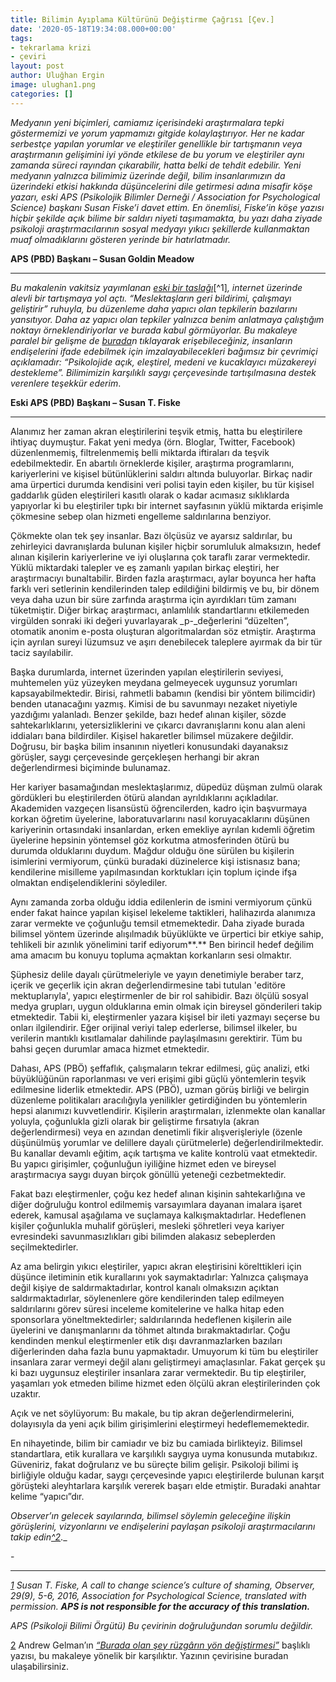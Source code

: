 ```yaml
---
title: Bilimin Ayıplama Kültürünü Değiştirme Çağrısı [Çev.]
date: '2020-05-18T19:34:08.000+00:00'
tags:
- tekrarlama krizi
- çeviri
layout: post
author: Uluğhan Ergin
image: ulughan1.png
categories: []
---
```


_Medyanın yeni biçimleri, camiamız içerisindeki araştırmalara tepki göstermemizi ve yorum yapmamızı gitgide kolaylaştırıyor. Her ne kadar serbestçe yapılan yorumlar ve eleştiriler genellikle bir tartışmanın veya araştırmanın gelişimini iyi yönde etkilese de bu yorum ve eleştiriler aynı zamanda süreci rayından çıkarabilir, hatta belki de tehdit edebilir. Yeni medyanın yalnızca bilimimiz üzerinde değil, bilim insanlarımızın da üzerindeki etkisi hakkında düşüncelerini dile getirmesi adına misafir köşe yazarı, eski APS (Psikolojik Bilimler Derneği  / Association for Psychological Science) başkanı Susan Fiske’i davet ettim. En önemlisi, Fiske’in köşe yazısı hiçbir şekilde açık bilime bir saldırı niyeti taşımamakta, bu yazı daha ziyade psikoloji araştırmacılarının sosyal medyayı yıkıcı şekillerde kullanmaktan muaf olmadıklarını gösteren yerinde bir hatırlatmadır._

**APS (PBD) Başkanı – Susan Goldin Meadow**

***

_Bu makalenin vakitsiz yayımlanan_ [_eski bir taslağı_](http://datacolada.org/wp-content/uploads/2016/09/Fiske-presidential-guest-column_APS-Observer_copy-edited.pdf)[^1]_, internet üzerinde alevli bir tartışmaya yol açtı. “Meslektaşların geri bildirimi, çalışmayı geliştirir” ruhuyla, bu düzenleme daha yapıcı olan tepkilerin bazılarını yansıtıyor. Daha az yapıcı olan tepkiler yalnızca benim anlatmaya çalıştığım noktayı örneklendiriyorlar ve burada kabul görmüyorlar. Bu makaleye paralel bir gelişme de_ [_burada_](http://www.ipetitions.com/petition/the-tenor-of-discussions/)_n tıklayarak erişebileceğiniz, insanların endişelerini ifade edebilmek için imzalayabilecekleri bağımsız bir çevrimiçi açıklamadır: “Psikolojide açık, eleştirel, medeni ve kucaklayıcı müzakereyi destekleme”. Bilimimizin karşılıklı saygı çerçevesinde tartışılmasına destek verenlere teşekkür ederim_.

**Eski APS (PBD) Başkanı – Susan T. Fiske**

***

Alanımız her zaman akran eleştirilerini teşvik etmiş, hatta bu eleştirilere ihtiyaç duymuştur. Fakat yeni medya (örn. Bloglar, Twitter, Facebook) düzenlenmemiş, filtrelenmemiş belli miktarda iftiraları da teşvik edebilmektedir. En abartılı örneklerde kişiler, araştırma programlarını, kariyerlerini ve kişisel bütünlüklerini saldırı altında buluyorlar. Birkaç nadir ama ürpertici durumda kendisini veri polisi tayin eden kişiler, bu tür kişisel gaddarlık güden eleştirileri kasıtlı olarak o kadar acımasız sıklıklarda yapıyorlar ki bu eleştiriler tıpkı bir internet sayfasının yüklü miktarda erişimle çökmesine sebep olan hizmeti engelleme saldırılarına benziyor.

Çökmekte olan tek şey insanlar. Bazı ölçüsüz ve ayarsız saldırılar, bu zehirleyici davranışlarda bulunan kişiler hiçbir sorumluluk almaksızın, hedef alınan kişilerin kariyerlerine ve iyi oluşlarına çok taraflı zarar vermektedir. Yüklü miktardaki talepler ve eş zamanlı yapılan birkaç eleştiri, her araştırmacıyı bunaltabilir. Birden fazla araştırmacı, aylar boyunca her hafta farklı veri setlerinin kendilerinden talep edildiğini bildirmiş ve bu, bir dönem veya daha uzun bir süre zarfında araştırma için ayırdıkları tüm zamanı tüketmiştir. Diğer birkaç araştırmacı, anlamlılık standartlarını etkilemeden virgülden sonraki iki değeri yuvarlayarak _p-_değerlerini “düzelten”, otomatik anonim e-posta oluşturan algoritmalardan söz etmiştir. Araştırma için ayrılan sureyi lüzumsuz ve aşırı denebilecek taleplere ayırmak da bir tür taciz sayılabilir.

Başka durumlarda, internet üzerinden yapılan eleştirilerin seviyesi, muhtemelen yüz yüzeyken meydana gelmeyecek uygunsuz yorumları kapsayabilmektedir. Birisi, rahmetli babamın (kendisi bir yöntem bilimcidir) benden utanacağını yazmış. Kimisi de bu savunmayı nezaket niyetiyle yazdığımı yalanladı. Benzer şekilde, bazı hedef alınan kişiler, sözde sahtekarlıklarını, yetersizliklerini ve çıkarcı davranışlarını konu alan aleni iddiaları bana bildirdiler. Kişisel hakaretler bilimsel müzakere değildir. Doğrusu, bir başka bilim insanının niyetleri konusundaki dayanaksız görüşler, saygı çerçevesinde gerçekleşen herhangi bir akran değerlendirmesi biçiminde bulunamaz.

Her kariyer basamağından meslektaşlarımız, düpedüz düşman zulmü olarak gördükleri bu eleştirilerden ötürü alandan ayrıldıklarını açıkladılar. Akademiden vazgeçen lisansüstü öğrencilerden, kadro için başvurmaya korkan öğretim üyelerine, laboratuvarlarını nasıl koruyacaklarını düşünen kariyerinin ortasındaki insanlardan, erken emekliye ayrılan kıdemli öğretim üyelerine hepsinin yöntemsel göz korkutma atmosferinden ötürü bu durumda olduklarını duydum. Mağdur olduğu öne sürülen bu kişilerin isimlerini vermiyorum, çünkü buradaki düzinelerce kişi istisnasız bana; kendilerine misilleme yapılmasından korktukları için toplum içinde ifşa olmaktan endişelendiklerini söylediler.

Aynı zamanda zorba olduğu iddia edilenlerin de ismini vermiyorum çünkü ender fakat haince yapılan kişisel lekeleme taktikleri, halihazırda alanımıza zarar vermekte ve çoğunluğu temsil etmemektedir. Daha ziyade burada bilimsel yöntem üzerinde alışılmadık büyüklükte ve ürpertici bir etkiye sahip, tehlikeli bir azınlık yönelimini tarif ediyorum**.** Ben birincil hedef değilim ama amacım bu konuyu topluma açmaktan korkanların sesi olmaktır.

Şüphesiz delile dayalı çürütmeleriyle ve yayın denetimiyle beraber tarz, içerik ve geçerlik için akran değerlendirmesine tabi tutulan 'editöre mektuplarıyla', yapıcı eleştirmenler de bir rol sahibidir. Bazı ölçülü sosyal medya grupları, uygun olduklarına emin olmak için bireysel gönderileri takip etmektedir. Tabii ki, eleştirmenler yazara kişisel bir ileti yazmayı seçerse bu onları ilgilendirir. Eğer orijinal veriyi talep ederlerse, bilimsel ilkeler, bu verilerin mantıklı kısıtlamalar dahilinde paylaşılmasını gerektirir. Tüm bu bahsi geçen durumlar amaca hizmet etmektedir.

Dahası, APS (PBÖ) şeffaflık, çalışmaların tekrar edilmesi, güç analizi, etki büyüklüğünün raporlanması ve veri erişimi gibi güçlü yöntemlerin teşvik edilmesine liderlik etmektedir. APS (PBÖ), uzman görüş birliği ve belirgin düzenleme politikaları aracılığıyla yenilikler getirdiğinden bu yöntemlerin hepsi alanımızı kuvvetlendirir. Kişilerin araştırmaları, izlenmekte olan kanallar yoluyla, çoğunlukla gizli olarak bir geliştirme fırsatıyla (akran değerlendirmesi) veya en azından denetimli fikir alışverişleriyle (özenle düşünülmüş yorumlar ve delillere dayalı çürütmelerle) değerlendirilmektedir. Bu kanallar devamlı eğitim, açık tartışma ve kalite kontrolü vaat etmektedir. Bu yapıcı girişimler, çoğunluğun iyiliğine hizmet eden ve bireysel araştırmacıya saygı duyan birçok gönüllü yeteneği cezbetmektedir.

Fakat bazı eleştirmenler, çoğu kez hedef alınan kişinin sahtekarlığına ve diğer doğruluğu kontrol edilmemiş varsayımlara dayanan imalara işaret ederek, kamusal aşağılama ve suçlamaya kalkışmaktadırlar. Hedeflenen kişiler çoğunlukla muhalif görüşleri, mesleki şöhretleri veya kariyer evresindeki savunmasızlıkları gibi bilimden alakasız sebeplerden seçilmektedirler.

Az ama belirgin yıkıcı eleştiriler, yapıcı akran eleştirisini körelttikleri için düşünce iletiminin etik kurallarını yok saymaktadırlar: Yalnızca çalışmaya değil kişiye de saldırmaktadırlar, kontrol kanalı olmaksızın açıktan saldırmaktadırlar, söylenenlere göre kendilerinden talep edilmeyen saldırılarını görev süresi inceleme komitelerine ve halka hitap eden sponsorlara yöneltmektedirler; saldırılarında hedeflenen kişilerin aile üyelerini ve danışmanlarını da töhmet altında bırakmaktadırlar. Çoğu kendinden menkul eleştirmenler etik dışı davranmazlarken bazıları diğerlerinden daha fazla bunu yapmaktadır. Umuyorum ki tüm bu eleştiriler insanlara zarar vermeyi değil alanı geliştirmeyi amaçlasınlar. Fakat gerçek şu ki bazı uygunsuz eleştiriler insanlara zarar vermektedir. Bu tip eleştiriler, yaşamları yok etmeden bilime hizmet eden ölçülü akran eleştirilerinden çok uzaktır.

Açık ve net söylüyorum: Bu makale, bu tip akran değerlendirmelerini, dolayısıyla da yeni açık bilim girişimlerini eleştirmeyi hedeflememektedir.

En nihayetinde, bilim bir camiadır ve biz bu camiada birlikteyiz. Bilimsel standartlara, etik kurallara ve karşılıklı saygıya uyma konusunda mutabıkız. Güveniriz, fakat doğrularız ve bu süreçte bilim gelişir. Psikoloji bilimi iş birliğiyle olduğu kadar, saygı çerçevesinde yapıcı eleştirilerde bulunan karşıt görüşteki aleyhtarlara karşılık vererek başarı elde etmiştir. Buradaki anahtar kelime “yapıcı”dır.

_Observer’ın gelecek sayılarında, bilimsel söylemin geleceğine ilişkin görüşlerini, vizyonlarını ve endişelerini paylaşan psikoloji araştırmacılarını takip edin[^2](#footnote2)_._

\-

***

[_1_](#footnote1back) _Susan T. Fiske, A call to change science’s culture of shaming, Observer, 29(9), 5-6, 2016, Association for Psychological Science, translated with permission. **APS is not responsible for the accuracy of this translation.**_

_APS (Psikoloji Bilimi Örgütü) Bu çevirinin doğruluğundan sorumlu değildir._

[2](#footnote2back) Andrew Gelman’ın [_“Burada olan şey rüzgârın yön değiştirmesi”_](https://acikbilimtt.github.io/burada-olan-sey-ruzgarin-yon-degistirmesi.html) başlıklı yazısı, bu makaleye yönelik bir karşılıktır. Yazının çevirisine buradan ulaşabilirsiniz.
